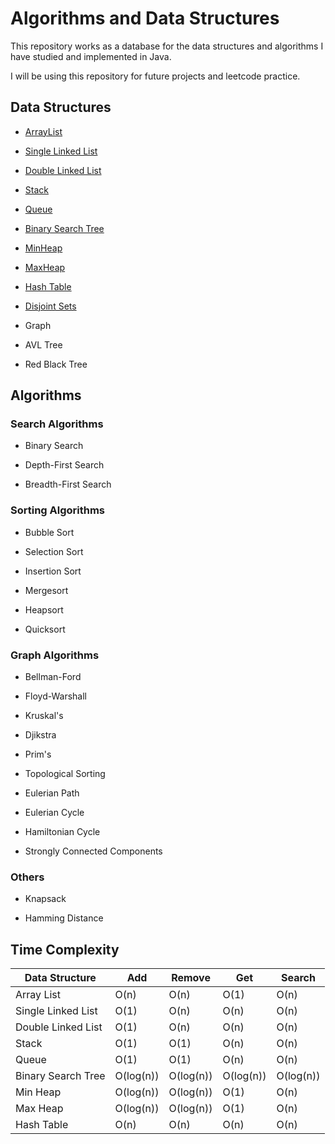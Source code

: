 # Algorithms and Data Structures
This repository works as a database for the data structures and algorithms I have studied and implemented in Java.

I will be using this repository for future projects and leetcode practice.

## Data Structures

- [ArrayList](https://github.com/Tales-Andrade/algorithms-and-data-structures-implementations/tree/main/data-structures/ArrayList)

- [Single Linked List](https://github.com/Tales-Andrade/algorithms-and-data-structures-implementations/tree/main/data-structures/SingleLinkedList)

- [Double Linked List](https://github.com/Tales-Andrade/algorithms-and-data-structures-implementations/tree/main/data-structures/DoubleLinkedList)

- [Stack](https://github.com/Tales-Andrade/algorithms-and-data-structures-implementations/tree/main/data-structures/Stack)

- [Queue](https://github.com/Tales-Andrade/algorithms-and-data-structures-implementations/tree/main/data-structures/Queue)

- [Binary Search Tree](https://github.com/Tales-Andrade/algorithms-and-data-structures-implementations/tree/main/data-structures/BinarySearchTree)

- [MinHeap](https://github.com/Tales-Andrade/algorithms-and-data-structures-implementations/tree/main/data-structures/MinHeap)

- [MaxHeap](https://github.com/Tales-Andrade/algorithms-and-data-structures-implementations/tree/main/data-structures/MaxHeap)

- [Hash Table](https://github.com/Tales-Andrade/algorithms-and-data-structures-implementations/tree/main/data-structures/HashTable)

- [Disjoint Sets](https://github.com/Tales-Andrade/algorithms-and-data-structures-implementations/tree/main/data-structures/DisjointSets)

- Graph

- AVL Tree

- Red Black Tree

## Algorithms

### Search Algorithms

- Binary Search

- Depth-First Search

- Breadth-First Search

### Sorting Algorithms

- Bubble Sort

- Selection Sort

- Insertion Sort

- Mergesort

- Heapsort

- Quicksort

### Graph Algorithms
- Bellman-Ford

- Floyd-Warshall

- Kruskal's

- Djikstra

- Prim's

- Topological Sorting

- Eulerian Path

- Eulerian Cycle

- Hamiltonian Cycle 

- Strongly Connected Components

### Others

- Knapsack

- Hamming Distance

## Time Complexity

| Data Structure | Add | Remove | Get | Search |
| --- | --- | --- | --- | --- |
| Array List | O(n) | O(n) | O(1) | O(n) |
| Single Linked List | O(1) | O(n) | O(n) | O(n) |
| Double Linked List | O(1) | O(n) | O(n) | O(n) |
| Stack | O(1) | O(1) | O(n) | O(n) |
| Queue | O(1) | O(1) | O(n) | O(n) |
| Binary Search Tree | O(log(n)) | O(log(n)) | O(log(n)) | O(log(n)) |
| Min Heap | O(log(n)) | O(log(n)) | O(1) | O(n) |
| Max Heap | O(log(n)) | O(log(n)) | O(1) | O(n) |
| Hash Table | O(n) | O(n) | O(n) | O(n) |